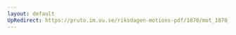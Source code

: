 ```yaml
---
layout: default
UpRedirect: https://pruto.im.uu.se/riksdagen-motions-pdf/1870/mot_1870__fk__20.pdf
---
```

